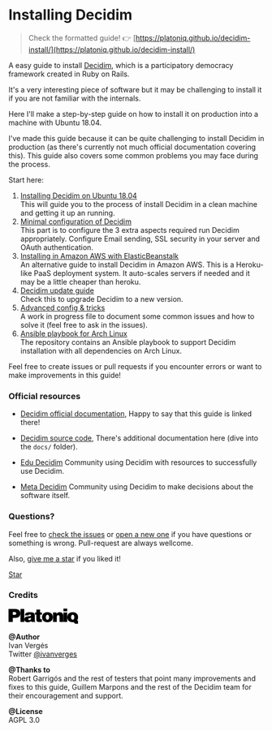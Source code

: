 Installing Decidim
==================

> Check the formatted guide!
> 👉 [https://platoniq.github.io/decidim-install/](https://platoniq.github.io/decidim-install/)


A easy guide to install [Decidim](https://github.com/decidim/decidim), which is a participatory democracy framework created in Ruby on Rails.

It's a very interesting piece of software but it may be challenging to install it if you are not familiar with the internals.

Here I'll make a step-by-step guide on how to install it on production into a machine with Ubuntu 18.04.

I've made this guide because it can be quite challenging to install Decidim in production (as there's currently not much official documentation covering this). This guide also covers some common problems you may face during the process.

Start here:

1. [Installing Decidim on Ubuntu 18.04](decidim-bionic.md)<br>This will guide you to the process of install Decidim in a clean machine and getting it up an running.
1. [Minimal configuration of Decidim](basic-config.md)<br>This part is to configure the 3 extra aspects required run Decidim appropriately. Configure Email sending, SSL security in your server and OAuth authentication.
1. [Installing in Amazon AWS with ElasticBeanstalk](decidim-aws.md)<br>An alternative guide to install Decidim in Amazon AWS. This is a Heroku-like PaaS deployment system. It auto-scales servers if needed and it may be a little cheaper than heroku.
1. [Decidim update guide](decidim-update.md)<br>Check this to upgrade Decidim to a new version.
1. [Advanced config & tricks](advanced-config.md)<br>A work in progress file to document some common issues and how to solve it (feel free to ask in the issues).
1. [Ansible playbook for Arch Linux](https://github.com/JuliusTZM/decidim_on_arch)<br>The repository contains an Ansible playbook to support Decidim installation with all dependencies on Arch Linux.

Feel free to create issues or pull requests if you encounter errors or want to make improvements in this guide!


### Official resources

- [Decidim official documentation](https://decidim.org/docs/), Happy to say that this guide is linked there!

- [Decidim source code](https://github.com/decidim/decidim), There's additional documentation here (dive into the `docs/` folder).

- [Edu Decidim](https://edu.decidim.org/) Community using Decidim with resources to successfully use Decidim.

- [Meta Decidim](https://meta.decidim.org) Community using Decidim to make decisions about the software itself.

### Questions?

Feel free to [check the issues](https://github.com/Platoniq/decidim-install/issues) or [open a new one](https://github.com/Platoniq/decidim-install/issues/new) if you have questions or something is wrong. Pull-request are always wellcome.

Also, [give me a star](https://github.com/Platoniq/decidim-install) if you liked it!

<a class="github-button" href="https://github.com/Platoniq/decidim-install" data-icon="octicon-star" data-size="large" data-show-count="true" aria-label="Star Platoniq/decidim-install on GitHub">Star</a>

### Credits

![Platoniq logo](assets/platoniq-logo.png)

**@Author**<br>
Ivan Vergés<br>
Twitter [@ivanverges](https://twitter.com/ivanverges)

**@Thanks to**<br>
Robert Garrigós and the rest of testers that point many improvements and fixes to this guide, Guillem Marpons and the rest of the Decidim team for their encouragement and support.

**@License**<br>
AGPL 3.0
